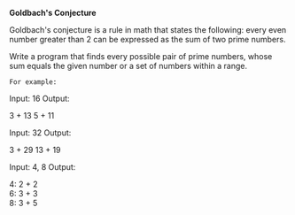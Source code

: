 **Goldbach's Conjecture**

Goldbach's conjecture is a rule in math that states the following: every even number greater than 2 can be expressed as the sum of two prime numbers. 

Write a program that finds every possible pair of prime numbers, whose sum equals the given number or a set of numbers within a range.

`For example:`

Input: 16
Output:

3 + 13
5 + 11

Input: 32
Output: 

3 + 29
13 + 19

Input: 4, 8
Output: 

4: 2 + 2  
6: 3 + 3  
8: 3 + 5